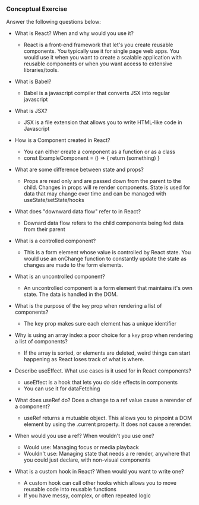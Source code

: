 ### Conceptual Exercise

Answer the following questions below:

- What is React? When and why would you use it?
    - React is a front-end framework that let's you create reusable components. You typically use it for single page web apps. You would use it when you want to create a scalable application with reusable components or when you want access to extensive libraries/tools.

- What is Babel?
    - Babel is a javascript compiler that converts JSX into regular javascript

- What is JSX?
    - JSX is a file extension that allows you to write HTML-like code in Javascript

- How is a Component created in React?
    - You can either create a component as a function or as a class
    - const ExampleComponent = () => {
        return (something)
    }

- What are some difference between state and props?
    - Props are read only and are passed down from the parent to the child. Changes in props will re render components. State is used for data that may change over time and can be managed with useState/setState/hooks

- What does "downward data flow" refer to in React?
    - Downard data flow refers to the child components being fed data from their parent

- What is a controlled component?
    - This is a form element whose value is controlled by React state. You would use an onChange function to constantly update the state as changes are made to the form elements. 
- What is an uncontrolled component?
    - An uncontrolled component is a form element that maintains it's own state. The data is handled in the DOM.
- What is the purpose of the `key` prop when rendering a list of components?
    - The key prop makes sure each element has a unique identifier 

- Why is using an array index a poor choice for a `key` prop when rendering a list of components?
    - If the array is sorted, or elements are deleted, weird things can start happening as React loses track of what is where.

- Describe useEffect.  What use cases is it used for in React components?
    - useEffect is a hook that lets you do side effects in components
    - You can use it for dataFetching

- What does useRef do?  Does a change to a ref value cause a rerender of a component?
    - useRef returns a mutuable object. This allows you to pinpoint a DOM element by using the .current property. It does not cause a rerender.

- When would you use a ref? When wouldn't you use one?
    - Would use: Managing focus or media playback
    - Wouldn't use: Managing state that needs a re render, anywhere that you could just declare, with non-visual components

- What is a custom hook in React? When would you want to write one?
    - A custom hook can call other hooks which allows you to move reusable code into reusable functions
    - If you have messy, complex, or often repeated logic